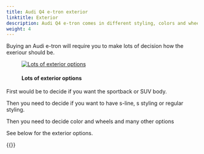 ```yaml
---
title: Audi Q4 e-tron exterior
linktitle: Exterior
description: Audi Q4 e-tron comes in different styling, colors and wheels
weight: 4
---
```

<!-- markdownlint-disable MD033 -->
Buying an Audi e-tron will require you to make lots of decision how the exeriour should be.

<figure>
    <a href="https://media.electrichasgoneaudi.net/multimedia/models/q4-e-tron/exterior/exterior.jpg">
        <img src="https://media.electrichasgoneaudi.net/multimedia/models/q4-e-tron/exterior/exteriors.jpg"
        class="img-fluid" alt="Lots of exterior options" title="Lots of exterior options">
    </a>
    <figcaption><h4>Lots of exterior options</h4></figcaption>
</figure>

First would be to decide if you want the sportback or SUV body.

Then you need to decide if you want to have s-line, s styling or regular styling.

Then you need to decide color and wheels and many other options

See below for the exterior options.

{{<children description="true" />}}